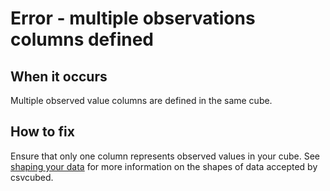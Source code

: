 # Error - multiple observations columns defined

## When it occurs

Multiple observed value columns are defined in the same cube.

## How to fix

Ensure that only one column represents observed values in your cube. See [shaping your data](../shape-data.md) for more information on the shapes of data accepted by csvcubed.
